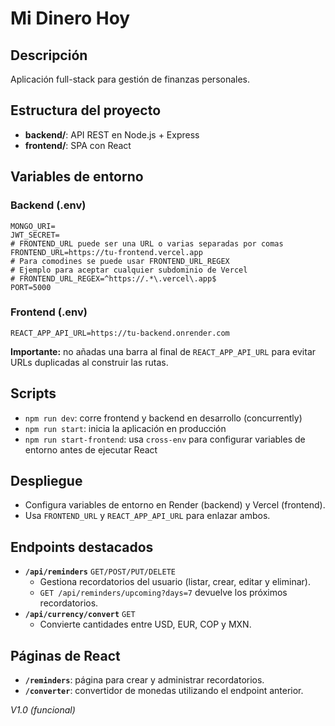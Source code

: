 # Mi Dinero Hoy

## Descripción

Aplicación full-stack para gestión de finanzas personales.

## Estructura del proyecto

- **backend/**: API REST en Node.js + Express
- **frontend/**: SPA con React

## Variables de entorno

### Backend (.env)

```
MONGO_URI=
JWT_SECRET=
# FRONTEND_URL puede ser una URL o varias separadas por comas
FRONTEND_URL=https://tu-frontend.vercel.app
# Para comodines se puede usar FRONTEND_URL_REGEX
# Ejemplo para aceptar cualquier subdominio de Vercel
# FRONTEND_URL_REGEX=^https://.*\.vercel\.app$
PORT=5000
```

### Frontend (.env)

```
REACT_APP_API_URL=https://tu-backend.onrender.com
```
**Importante:** no añadas una barra al final de `REACT_APP_API_URL` para evitar
URLs duplicadas al construir las rutas.

## Scripts

- `npm run dev`: corre frontend y backend en desarrollo (concurrently)
- `npm run start`: inicia la aplicación en producción
- `npm run start-frontend`: usa `cross-env` para configurar variables de entorno antes de ejecutar React

## Despliegue

- Configura variables de entorno en Render (backend) y Vercel (frontend).
- Usa `FRONTEND_URL` y `REACT_APP_API_URL` para enlazar ambos.

## Endpoints destacados

- **`/api/reminders`** `GET/POST/PUT/DELETE`
  - Gestiona recordatorios del usuario (listar, crear, editar y eliminar).
  - `GET /api/reminders/upcoming?days=7` devuelve los próximos recordatorios.
- **`/api/currency/convert`** `GET`
  - Convierte cantidades entre USD, EUR, COP y MXN.

## Páginas de React

- **`/reminders`**: página para crear y administrar recordatorios.
- **`/converter`**: convertidor de monedas utilizando el endpoint anterior.

_V1.0 (funcional)_
